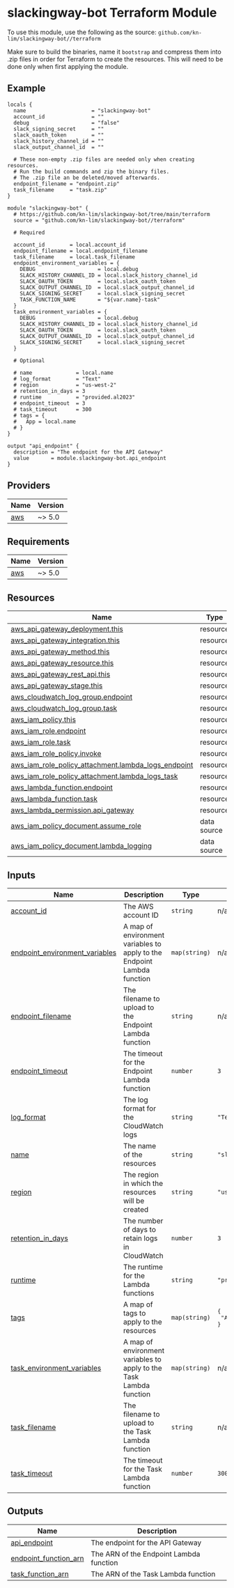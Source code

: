 # slackingway-bot Terraform Module

To use this module, use the following as the source: `github.com/kn-lim/slackingway-bot//terraform`

Make sure to build the binaries, name it `bootstrap` and compress them into .zip files in order for Terraform to create the resources. This will need to be done only when first applying the module.

<!-- BEGIN_TF_DOCS -->
## Example

```hcl
locals {
  name                     = "slackingway-bot"
  account_id               = ""
  debug                    = "false"
  slack_signing_secret     = ""
  slack_oauth_token        = ""
  slack_history_channel_id = ""
  slack_output_channel_id  = ""

  # These non-empty .zip files are needed only when creating resources.
  # Run the build commands and zip the binary files.
  # The .zip file an be deleted/moved afterwards.
  endpoint_filename = "endpoint.zip"
  task_filename     = "task.zip"
}

module "slackingway-bot" {
  # https://github.com/kn-lim/slackingway-bot/tree/main/terraform
  source = "github.com/kn-lim/slackingway-bot//terraform"

  # Required

  account_id        = local.account_id
  endpoint_filename = local.endpoint_filename
  task_filename     = local.task_filename
  endpoint_environment_variables = {
    DEBUG                    = local.debug
    SLACK_HISTORY_CHANNEL_ID = local.slack_history_channel_id
    SLACK_OAUTH_TOKEN        = local.slack_oauth_token
    SLACK_OUTPUT_CHANNEL_ID  = local.slack_output_channel_id
    SLACK_SIGNING_SECRET     = local.slack_signing_secret
    TASK_FUNCTION_NAME       = "${var.name}-task"
  }
  task_environment_variables = {
    DEBUG                    = local.debug
    SLACK_HISTORY_CHANNEL_ID = local.slack_history_channel_id
    SLACK_OAUTH_TOKEN        = local.slack_oauth_token
    SLACK_OUTPUT_CHANNEL_ID  = local.slack_output_channel_id
    SLACK_SIGNING_SECRET     = local.slack_signing_secret
  }

  # Optional

  # name              = local.name
  # log_format        = "Text"
  # region            = "us-west-2"
  # retention_in_days = 3
  # runtime           = "provided.al2023"
  # endpoint_timeout  = 3
  # task_timeout      = 300
  # tags = {
  #   App = local.name
  # }
}

output "api_endpoint" {
  description = "The endpoint for the API Gateway"
  value       = module.slackingway-bot.api_endpoint
}
```

## Providers

| Name | Version |
|------|---------|
| <a name="provider_aws"></a> [aws](#provider\_aws) | ~> 5.0 |

## Requirements

| Name | Version |
|------|---------|
| <a name="requirement_aws"></a> [aws](#requirement\_aws) | ~> 5.0 |

## Resources

| Name | Type |
|------|------|
| [aws_api_gateway_deployment.this](https://registry.terraform.io/providers/hashicorp/aws/latest/docs/resources/api_gateway_deployment) | resource |
| [aws_api_gateway_integration.this](https://registry.terraform.io/providers/hashicorp/aws/latest/docs/resources/api_gateway_integration) | resource |
| [aws_api_gateway_method.this](https://registry.terraform.io/providers/hashicorp/aws/latest/docs/resources/api_gateway_method) | resource |
| [aws_api_gateway_resource.this](https://registry.terraform.io/providers/hashicorp/aws/latest/docs/resources/api_gateway_resource) | resource |
| [aws_api_gateway_rest_api.this](https://registry.terraform.io/providers/hashicorp/aws/latest/docs/resources/api_gateway_rest_api) | resource |
| [aws_api_gateway_stage.this](https://registry.terraform.io/providers/hashicorp/aws/latest/docs/resources/api_gateway_stage) | resource |
| [aws_cloudwatch_log_group.endpoint](https://registry.terraform.io/providers/hashicorp/aws/latest/docs/resources/cloudwatch_log_group) | resource |
| [aws_cloudwatch_log_group.task](https://registry.terraform.io/providers/hashicorp/aws/latest/docs/resources/cloudwatch_log_group) | resource |
| [aws_iam_policy.this](https://registry.terraform.io/providers/hashicorp/aws/latest/docs/resources/iam_policy) | resource |
| [aws_iam_role.endpoint](https://registry.terraform.io/providers/hashicorp/aws/latest/docs/resources/iam_role) | resource |
| [aws_iam_role.task](https://registry.terraform.io/providers/hashicorp/aws/latest/docs/resources/iam_role) | resource |
| [aws_iam_role_policy.invoke](https://registry.terraform.io/providers/hashicorp/aws/latest/docs/resources/iam_role_policy) | resource |
| [aws_iam_role_policy_attachment.lambda_logs_endpoint](https://registry.terraform.io/providers/hashicorp/aws/latest/docs/resources/iam_role_policy_attachment) | resource |
| [aws_iam_role_policy_attachment.lambda_logs_task](https://registry.terraform.io/providers/hashicorp/aws/latest/docs/resources/iam_role_policy_attachment) | resource |
| [aws_lambda_function.endpoint](https://registry.terraform.io/providers/hashicorp/aws/latest/docs/resources/lambda_function) | resource |
| [aws_lambda_function.task](https://registry.terraform.io/providers/hashicorp/aws/latest/docs/resources/lambda_function) | resource |
| [aws_lambda_permission.api_gateway](https://registry.terraform.io/providers/hashicorp/aws/latest/docs/resources/lambda_permission) | resource |
| [aws_iam_policy_document.assume_role](https://registry.terraform.io/providers/hashicorp/aws/latest/docs/data-sources/iam_policy_document) | data source |
| [aws_iam_policy_document.lambda_logging](https://registry.terraform.io/providers/hashicorp/aws/latest/docs/data-sources/iam_policy_document) | data source |

## Inputs

| Name | Description | Type | Default | Required |
|------|-------------|------|---------|:--------:|
| <a name="input_account_id"></a> [account\_id](#input\_account\_id) | The AWS account ID | `string` | n/a | yes |
| <a name="input_endpoint_environment_variables"></a> [endpoint\_environment\_variables](#input\_endpoint\_environment\_variables) | A map of environment variables to apply to the Endpoint Lambda function | `map(string)` | n/a | yes |
| <a name="input_endpoint_filename"></a> [endpoint\_filename](#input\_endpoint\_filename) | The filename to upload to the Endpoint Lambda function | `string` | n/a | yes |
| <a name="input_endpoint_timeout"></a> [endpoint\_timeout](#input\_endpoint\_timeout) | The timeout for the Endpoint Lambda function | `number` | `3` | no |
| <a name="input_log_format"></a> [log\_format](#input\_log\_format) | The log format for the CloudWatch logs | `string` | `"Text"` | no |
| <a name="input_name"></a> [name](#input\_name) | The name of the resources | `string` | `"slackingway-bot"` | no |
| <a name="input_region"></a> [region](#input\_region) | The region in which the resources will be created | `string` | `"us-west-2"` | no |
| <a name="input_retention_in_days"></a> [retention\_in\_days](#input\_retention\_in\_days) | The number of days to retain logs in CloudWatch | `number` | `3` | no |
| <a name="input_runtime"></a> [runtime](#input\_runtime) | The runtime for the Lambda functions | `string` | `"provided.al2023"` | no |
| <a name="input_tags"></a> [tags](#input\_tags) | A map of tags to apply to the resources | `map(string)` | <pre>{<br/>  "App": "slackingway-bot"<br/>}</pre> | no |
| <a name="input_task_environment_variables"></a> [task\_environment\_variables](#input\_task\_environment\_variables) | A map of environment variables to apply to the Task Lambda function | `map(string)` | n/a | yes |
| <a name="input_task_filename"></a> [task\_filename](#input\_task\_filename) | The filename to upload to the Task Lambda function | `string` | n/a | yes |
| <a name="input_task_timeout"></a> [task\_timeout](#input\_task\_timeout) | The timeout for the Task Lambda function | `number` | `300` | no |

## Outputs

| Name | Description |
|------|-------------|
| <a name="output_api_endpoint"></a> [api\_endpoint](#output\_api\_endpoint) | The endpoint for the API Gateway |
| <a name="output_endpoint_function_arn"></a> [endpoint\_function\_arn](#output\_endpoint\_function\_arn) | The ARN of the Endpoint Lambda function |
| <a name="output_task_function_arn"></a> [task\_function\_arn](#output\_task\_function\_arn) | The ARN of the Task Lambda function |  
<!-- END_TF_DOCS -->
